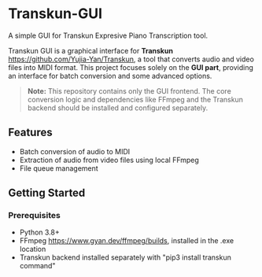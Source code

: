 # Transkun-GUI
A simple GUI for Transkun Expresive Piano Transcription tool.

Transkun GUI is a graphical interface for **Transkun** https://github.com/Yujia-Yan/Transkun, a tool that converts audio and video files into MIDI format. This project focuses solely on the **GUI part**, providing an interface for batch conversion and some advanced options.

> **Note:** This repository contains only the GUI frontend. The core conversion logic and dependencies like FFmpeg and the Transkun backend should be installed and configured separately.

## Features

- Batch conversion of audio to MIDI  
- Extraction of audio from video files using local FFmpeg  
- File queue management


## Getting Started

### Prerequisites

- Python 3.8+  
- FFmpeg https://www.gyan.dev/ffmpeg/builds, installed in the .exe location  
- Transkun backend installed separately with "pip3 install transkun command" 

